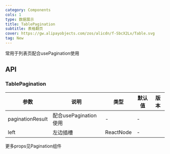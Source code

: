 ```yaml
---
category: Components
cols: 1
type: 数据展示
title: TablePagination
subtitle: 表格翻页
cover: https://gw.alipayobjects.com/zos/alicdn/f-SbcX2Lx/Table.svg
tag: New
---
```


常用于列表页配合usePagination使用

## API

### TablePagination

| 参数 | 说明 | 类型 | 默认值 | 版本 |
| --- | --- | --- | --- | --- |
| paginationResult | 配合usePagination使用 | - | - |  |
| left | 左边插槽 | ReactNode | - |  |

更多props见Pagination组件

